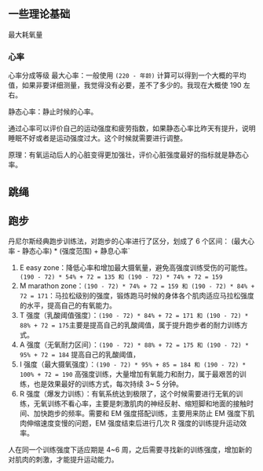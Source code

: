 ## 一些理论基础

最大耗氧量

### 心率

心率分成等级
最大心率：一般使用 `(220 - 年龄)` 计算可以得到一个大概的平均值，如果非要详细测量，我觉得没有必要，差不了多少的。我现在大概使 190 左右。

静态心率：静止时候的心率。

通过心率可以评价自己的运动强度和疲劳指数，如果静态心率比昨天有提升，说明睡眠不好或者是运动强度过大。这个时候就需要进行调整。

原理：有氧运动后人的心脏变得更加强壮，评价心脏强度最好的指标就是静态心率。

## 跳绳

## 跑步

丹尼尔斯经典跑步训练法，对跑步的心率进行了区分，划成了 6 个区间：
(最大心率 - 静态心率) \* (强度范围) + 静息心率`

1. E easy zone：降低心率和增加最大摄氧量，避免高强度训练受伤的可能性。`(190 - 72) * 54% + 72 = 135 和 (190 - 72) * 74% + 72 = 159`
2. M marathon zone：`(190 - 72) * 74% + 72 = 159 和 (190 - 72) * 84% + 72 = 171`：马拉松级别的强度，锻炼跑马时候的身体各个肌肉适应马拉松强度的水平，提高自己的有氧能力。
3. T 强度（乳酸阈值强度）：`(190 - 72) * 84% + 72 = 171 和 (190 - 72) * 88% + 72 = 175`主要是提高自己的乳酸阈值，属于提升跑步者的耐力训练方式。
4. A 强度（无氧耐力区间）：`(190 - 72) * 88% + 72 = 175 和 (190 - 72) * 95% + 72 = 184` 提高自己的乳酸阈值，
5. I 强度（最大摄氧强度）：`(190 - 72) * 95% + 85 = 184 和 (190 - 72) * 100% + 72 = 190` 高强度训练，大量增加有氧能力和耐力，属于最艰苦的训练，也是效果最好的训练方式，每次持续 3~ 5 分钟。
6. R 强度（爆发力训练）：有氧系统达到极限了，这个时候需要进行无氧的训练，无氧训练不看心率，主要是刺激肌肉的神经反射、缩短脚和地面的接触时间、加快跑步的频率。需要和 EM 强度搭配训练，主要用来防止 EM 强度下肌肉伸缩速度变慢的问题，EM 强度结束后进行几次 R 强度的训练提升运动效率。

人在同一个训练强度下适应期是 4~6 周，之后需要寻找新的训练强度，增加新的对肌肉的刺激，才能提升运动能力。
